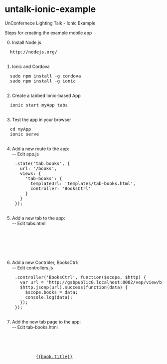 untalk-ionic-example
====================

UnConfernece Lighting Talk - Ionic Example

Steps for creating the example mobile app

0. Install Node.js
  <pre>
  http://nodejs.org/
  </pre>

1. Ionic and Cordova
  <pre>
  sudo npm install -g cordova
  sudo npm install -g ionic
  </pre>

2. Create a tabbed Ionic-based App
  <pre>
  ionic start myApp tabs
  </pre>

3. Test the app in your browser
  <pre>
  cd myApp
  ionic serve
  </pre>

4. Add a new route to the app:<br/>
    -- Edit app.js

    <pre>
    .state('tab.books', {
      url: '/books',
      views: {
        'tab-books': {
          templateUrl: 'templates/tab-books.html',
          controller: 'BooksCtrl'
        }
      }
    });  
    </pre>

5. Add a new tab to the app:<br/>
    -- Edit tabs.html

    <pre>
    <!-- Books Tab -->
    <ion-tab title="Books" icon="icon ion-gear-b" href="#/tab/books">
      <ion-nav-view name="tab-books"></ion-nav-view>
    </ion-tab> 
    </pre>

6. Add a new Controler, BooksCtrl:<br/>
    -- Edit controllers.js

    <pre>
    .controller('BooksCtrl', function($scope, $http) {
      var url = "http://gsbpublic0.localhost:8082/vep/view/books.jsonp?callback=JSON_CALLBACK";
      $http.jsonp(url).success(function(data) {
        $scope.books = data;
        console.log(data);
      });
    });
    </pre>

7. Add the new tab page to the app:<br/>
    -- Edit tab-books.html

    <pre>
    <ion-view title="Books">
      <ion-content>
        <ion-list>
          <ion-item ng-repeat="book in books" type="item-text-wrap">
            <a href="{{book.field_link_unlimited.und[0].url}}" target="_blank">{{book.title}}</a> 
          </ion-item>
        </ion-list>
      </ion-content>
    </ion-view>
    </pre>



